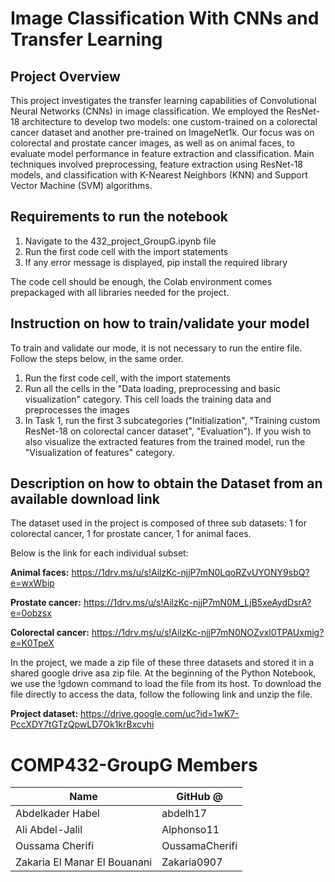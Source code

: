 # Image Classification With CNNs and Transfer Learning

## Project Overview

This project investigates the transfer learning capabilities of Convolutional Neural Networks (CNNs) in image classification. We employed the ResNet-18 architecture to develop two models: one custom-trained on a colorectal cancer dataset and another pre-trained on ImageNet1k. Our focus was on colorectal and prostate cancer images, as well as on animal faces, to evaluate model performance in feature extraction and classification. Main techniques involved preprocessing, feature extraction using ResNet-18 models, and classification with K-Nearest Neighbors (KNN) and Support Vector Machine (SVM) algorithms. 

## Requirements to run the notebook
<ol>
  <li>Navigate to the 432_project_GroupG.ipynb file</li>
  <li>Run the first code cell with the import statements</li>
  <li>If any error message is displayed, pip install the required library </li>
</ol>  

The code cell should be enough, the Colab environment comes prepackaged with all libraries needed for the project.

## Instruction on how to train/validate your model
To train and validate our mode, it is not necessary to run the entire file. Follow the steps below, in the same order.
1. Run the first code cell, with the import statements
2. Run all the cells in the "Data loading, preprocessing and basic visualization" category. This cell loads the training data and preprocesses the images
3. In Task 1, run the first 3 subcategories ("Initialization", "Training custom ResNet-18 on colorectal cancer dataset", "Evaluation"). If you wish to also visualize the extracted features from the trained model, run the "Visualization of features" category.

## Description on how to obtain the Dataset from an available download link
The dataset used in the project is composed of three sub datasets: 1 for colorectal cancer, 1 for prostate cancer, 1 for animal faces. 

Below is the link for each individual subset:  

**Animal faces:** https://1drv.ms/u/s!AilzKc-njjP7mN0LqoRZvUYONY9sbQ?e=wxWbip

**Prostate cancer:** https://1drv.ms/u/s!AilzKc-njjP7mN0M_LjB5xeAydDsrA?e=0obzsx

**Colorectal cancer:** https://1drv.ms/u/s!AilzKc-njjP7mN0NOZvxl0TPAUxmig?e=K0TpeX  

In the project, we made a zip file of these three datasets and stored it in a shared google drive asa  zip file.
At the beginning of the Python Notebook, we use the !gdown command to load the file from its host.
To download the file directly to access the data, follow the following link and unzip the file.

**Project dataset:** https://drive.google.com/uc?id=1wK7-PccXDY7tGTzQpwLD7Ok1krBxcvhi

# COMP432-GroupG Members
|Name|GitHub @|
|-----|----------|
|Abdelkader Habel|abdelh17|
|Ali Abdel-Jalil|Alphonso11|
|Oussama Cherifi|OussamaCherifi|
|Zakaria El Manar El Bouanani|Zakaria0907|
